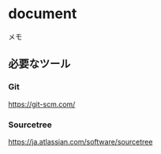 # document
メモ

## 必要なツール

### Git
https://git-scm.com/

### Sourcetree
https://ja.atlassian.com/software/sourcetree
